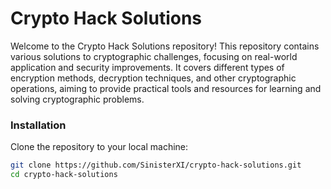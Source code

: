 # Crypto Hack Solutions

Welcome to the Crypto Hack Solutions repository! This repository contains various solutions to cryptographic challenges, focusing on real-world application and security improvements. It covers different types of encryption methods, decryption techniques, and other cryptographic operations, aiming to provide practical tools and resources for learning and solving cryptographic problems.

### Installation
Clone the repository to your local machine:

```bash
git clone https://github.com/SinisterXI/crypto-hack-solutions.git
cd crypto-hack-solutions
